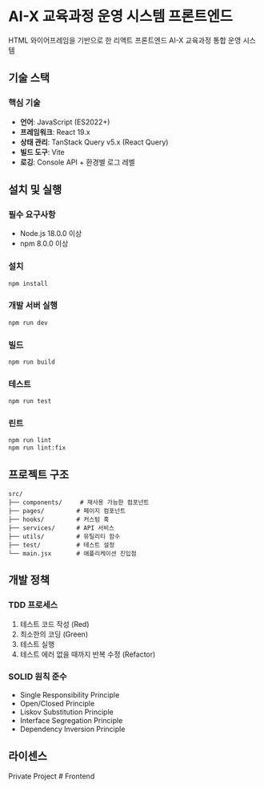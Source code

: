 # AI-X 교육과정 운영 시스템 프론트엔드

HTML 와이어프레임을 기반으로 한 리액트 프론트엔드 AI-X 교육과정 통합 운영 시스템

## 기술 스택

### 핵심 기술
- **언어**: JavaScript (ES2022+)
- **프레임워크**: React 19.x
- **상태 관리**: TanStack Query v5.x (React Query)
- **빌드 도구**: Vite
- **로깅**: Console API + 환경별 로그 레벨

## 설치 및 실행

### 필수 요구사항
- Node.js 18.0.0 이상
- npm 8.0.0 이상

### 설치
```bash
npm install
```

### 개발 서버 실행
```bash
npm run dev
```

### 빌드
```bash
npm run build
```

### 테스트
```bash
npm run test
```

### 린트
```bash
npm run lint
npm run lint:fix
```

## 프로젝트 구조

```
src/
├── components/     # 재사용 가능한 컴포넌트
├── pages/         # 페이지 컴포넌트
├── hooks/         # 커스텀 훅
├── services/      # API 서비스
├── utils/         # 유틸리티 함수
├── test/          # 테스트 설정
└── main.jsx       # 애플리케이션 진입점
```

## 개발 정책

### TDD 프로세스
1. 테스트 코드 작성 (Red)
2. 최소한의 코딩 (Green)
3. 테스트 실행
4. 테스트 에러 없을 때까지 반복 수정 (Refactor)

### SOLID 원칙 준수
- Single Responsibility Principle
- Open/Closed Principle
- Liskov Substitution Principle
- Interface Segregation Principle
- Dependency Inversion Principle

## 라이센스

Private Project #   F r o n t e n d  
 